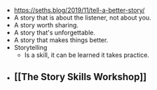 - https://seths.blog/2019/11/tell-a-better-story/
- A story that is about the listener, not about you.
- A story worth sharing.
- A story that's unforgettable.
- A story that makes things better.
- Storytelling
	- Is a skill, it can be learned it takes practice.
- [[The Story Skills Workshop]]
	-